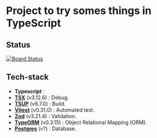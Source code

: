 # Project to try somes things in TypeScript

## Status

[![Board Status](https://dev.azure.com/isteo-playground/340d83d5-1276-4bb8-9c45-72e40228520f/93c1501a-349d-489e-80f1-c79e63fc71b0/_apis/work/boardbadge/851c5ae9-8da4-40b3-9f65-102fdf58ba90)](https://dev.azure.com/isteo-playground/340d83d5-1276-4bb8-9c45-72e40228520f/_boards/board/t/93c1501a-349d-489e-80f1-c79e63fc71b0/Microsoft.RequirementCategory/)

## Tech-stack

* **Typescript** : 
* **[TSX](https://github.com/esbuild-kit/tsx#readme)** (v3.12.6) :  Debug.
* **[TSUP](https://tsup.egoist.dev/)** (v6.7.0) :  Build.
* **[Vitest](https://vitest.dev/)** (v0.31.0) : Automated test.
* **[Zod](https://zod.dev/)** (v3.21.4) : Validation.
* **[TypeORM](https://typeorm.io/)** (v0.3.15) : Object Relational Mapping (ORM).
* **[Postgres]()** (v?) : Database.